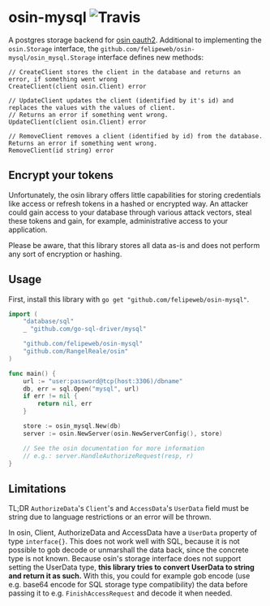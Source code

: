 # osin-mysql ![Travis](https://travis-ci.org/felipeweb/osin-mysql.svg?branch=master)

A postgres storage backend for [osin oauth2](https://github.com/RangelReale/osin).
Additional to implementing the `osin.Storage` interface, the `github.com/felipeweb/osin-mysql/osin_mysql.Storage` interface defines new methods:

```
// CreateClient stores the client in the database and returns an error, if something went wrong
CreateClient(client osin.Client) error

// UpdateClient updates the client (identified by it's id) and replaces the values with the values of client.
// Returns an error if something went wrong.
UpdateClient(client osin.Client) error

// RemoveClient removes a client (identified by id) from the database. Returns an error if something went wrong.
RemoveClient(id string) error
```

## Encrypt your tokens

Unfortunately, the osin library offers little capabilities for storing credentials like access or refresh tokens in a
hashed or encrypted way. An attacker could gain access to your database through various attack vectors, steal these
tokens and gain, for example, administrative access to your application.

Please be aware, that this library stores all data as-is and does not perform any sort of encryption or hashing.

## Usage

First, install this library with `go get "github.com/felipeweb/osin-mysql"`.

```go
import (
	"database/sql"
	_ "github.com/go-sql-driver/mysql"

	"github.com/felipeweb/osin-mysql"
	"github.com/RangelReale/osin"
)

func main() {
    url := "user:password@tcp(host:3306)/dbname"
	db, err = sql.Open("mysql", url)
    if err != nil {
        return nil, err
    }

    store := osin_mysql.New(db)
    server := osin.NewServer(osin.NewServerConfig(), store)

    // See the osin documentation for more information
    // e.g.: server.HandleAuthorizeRequest(resp, r)
}
```

## Limitations

TL;DR `AuthorizeData`'s `Client`'s and `AccessData`'s `UserData` field must be string due to language restrictions or an error will be thrown.

In osin, Client, AuthorizeData and AccessData have a `UserData` property of type `interface{}`. This does not work well
with SQL, because it is not possible to gob decode or unmarshall the data back, since the concrete type is not known.
Because osin's storage interface does not support setting the UserData type, **this library tries to convert UserData to string
and return it as such.** With this, you could for example gob encode (use e.g. base64 encode for SQL storage type compatibility)
the data before passing it to e.g. `FinishAccessRequest` and decode it when needed.
